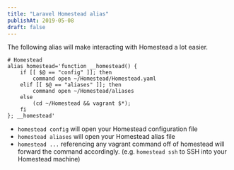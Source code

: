 ```yaml
---
title: "Laravel Homestead alias"
publishAt: 2019-05-08
draft: false
---
```


The following alias will make interacting with Homestead a lot easier.

```
# Homestead
alias homestead='function __homestead() {
    if [[ $@ == "config" ]]; then
        command open ~/Homestead/Homestead.yaml
    elif [[ $@ == "aliases" ]]; then
        command open ~/Homestead/aliases
    else
        (cd ~/Homestead && vagrant $*);
    fi
}; __homestead'
```

- `homestead config` will open your Homestead configuration file
- `homestead aliases` will open your Homestead alias file
- `homestead ...` referencing any vagrant command off of homestead will forward the command accordingly. (e.g. `homestead ssh` to SSH into your Homestead machine)